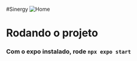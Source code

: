 #Sinergy
![Home](https://github.com/DiegoCiara/Sinergy_Mobile/assets/114518504/cb7afd87-b490-495a-8dc4-394e1a202d7d)

# Rodando o projeto
### Com o expo instalado, rode `npx expo start`
